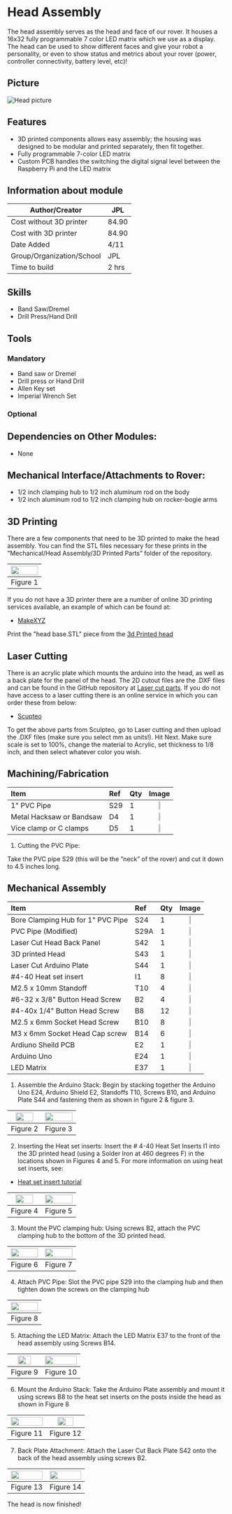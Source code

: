 # Head Assembly
The head assembly serves as the head and face of our rover. It houses a 16x32 fully programmable 7 color LED matrix which we use as a display. The head can be used to show different faces and give your robot a personality, or even to show status and metrics about your rover (power, controller connectivity, battery level, etc)!

## Picture

![Head picture](/images/head/finala.png)

## Features 

  * 3D printed components allows easy assembly; the housing was designed to be modular and printed separately, then fit together.
  * Fully programmable 7-color LED matrix
  * Custom PCB handles the switching the digital signal level between the Raspberry Pi and the LED matrix

## Information about module

| Author/Creator            | JPL       |
| --------------            | -------            |
| Cost without 3D printer   | 84.90              |
| Cost with 3D printer      | 84.90              |
| Date Added                | 4/11               |
| Group/Organization/School | JPL                |
| Time to build             | 2 hrs              |

## Skills

  * Band Saw/Dremel
  * Drill Press/Hand Drill

## Tools

### Mandatory 
  * Band saw or Dremel
  * Drill press or Hand Drill
  * Allen Key set
  * Imperial Wrench Set

### Optional

## Dependencies on Other Modules:
  * None
## Mechanical Interface/Attachments to Rover:
  * 1/2 inch clamping hub to 1/2 inch aluminum rod on the body
  * 1/2 inch aluminum rod to 1/2 inch clamping hub on rocker-bogie arms


## 3D Printing
There are a few components that need to be 3D printed to make the head assembly. You can find the STL files necessary for these prints in the ”Mechanical/Head Assembly/3D Printed Parts” folder of the repository.

  | <img src="/images/components/structural/S43.png" width="100%"> |
  | :--: |
  | Figure 1 |

If you do not have a 3D printer there are a number of online 3D printing services available, an example of which can be found at:
 - [MakeXYZ](https://www.makexyz.com/)

Print the "head base.STL" piece from the [3d Printed head](https://github.com/nasa-jpl/open-source-rover/blob/master/Mechanical/Head%20Assembly/3D%20Printed%20Parts/head%20base.STL)

## Laser Cutting

There is an acrylic plate which mounts the arduino into the head, as well as a back plate for the panel of the head. The 2D cutout files are the .DXF files and can be found in the GitHub repository at [Laser cut parts](https://github.com/nasa-jpl/open-source-rover/tree/master/Mechanical/Head%20Assembly/Laser%20Cut%20Files). If you do not have access to a laser cutting there is an online service in which you can order these from below:

  - [Scupteo](https://sculpteo.com)

To get the above parts from Sculpteo, go to Laser cutting and then upload the .DXF files (make sure you select mm as units!). Hit Next. Make sure scale is set to 100%, change the material to Acrylic, set thickness to 1/8 inch, and then select whatever color you wish.

## Machining/Fabrication
  | Item | Ref | Qty | Image |
  | :--- | :-- | :-- | :---: |
  | 1" PVC Pipe | S29 | 1 | <img src="/images/components/structural/S29.png" width="25%">|
  | Metal Hacksaw or Bandsaw | D4 | 1  |  <img src="/images/components/tools/D4.png" width="25%"> |
  | Vice clamp or C clamps | D5 | 1 |  <img src="/images/components/tools/D5.png" width="25%">|

1. Cutting the PVC Pipe:

  Take the PVC pipe S29 (this will be the ”neck” of the rover) and cut it down to 4.5 inches long.


## Mechanical Assembly

  | Item | Ref | Qty | Image |
  | :--- | :-- | :-- | :---: |
  | Bore Clamping Hub for 1" PVC Pipe | S24 | 1 | <img src="/images/components/structural/S24.png" width="25%">|
  | PVC Pipe (Modified) | S29A | 1 | <img src="/images/components/structural/S29.png" width="25%">|
  | Laser Cut Head Back Panel | S42 | 1 | <img src="/images/components/structural/S42.png" width="25%">|
  | 3D printed Head | S43 | 1 | <img src="/images/components/structural/S43.png" width="25%">|
  | Laser Cut Arduino Plate | S44 | 1 | <img src="/images/components/structural/S44.png" width="25%">|
  | #4-40 Heat set insert | I1 | 8 | <img src="/images/components/inserts/I1.png" width="25%">|
  | M2.5 x 10mm Standoff| T10 | 4 | <img src="/images/components/standoffs/T10.png" width="25%">|
  | #6-32 x 3/8" Button Head Screw | B2 | 4 | <img src="/images/components/screws/B2.png" width="25%">|
  | #4-40x 1/4" Button Head Screw| B8 | 12 | <img src="/images/components/screws/B8.png" width="25%">|
  | M2.5 x 6mm Socket Head Screw | B10 | 8| <img src="/images/components/screws/B10.png" width="25%">|
  | M3 x 6mm Socket Head Cap screw| B14 | 6 | <img src="/images/components/screws/B14.png" width="25%"> |
  | Ardiuno Sheild PCB | E2 | 1 | <img src="/images/components/electronics/E2.png" width="25%"> |
  | Arduino Uno| E24 | 1 | <img src="/images/components/electronics/E24.png" width="25%"> |
  | LED Matrix | E37 | 1  |  <img src="/images/components/electronics/E37.png" width="25%"> |


1. Assemble the Arduino Stack: Begin by stacking together the Arduino Uno E24, Arduino Shield E2, Standoffs T10, Screws B10, and Arduino Plate S44 and fastening them as shown in figure 2 & figure 3.

  | <img src="/images/head/step-1a.png" width="80%"> | <img src="/images/head/step-1b.png" width="100%">|
  |:-:|:-:|
  | Figure 2 | Figure 3 |

2. Inserting the Heat set inserts: Insert the # 4-40 Heat Set Inserts I1 into the 3D printed head (using a Solder Iron at 460 degrees F) in the locations shown in Figures 4 and 5. For more information on using heat set inserts, see:
  - [Heat set insert tutorial](https://www.lulzbot.com/learn/tutorials/heat-set-inserts-tips-and-tricks)
  
  | <img src="/images/head/step-2a.png" width="80%"> | <img src="/images/head/step-2b.png" width="100%">|
  |:-:|:-:|
  | Figure 4 | Figure 5 |

3. Mount the PVC clamping hub: Using screws B2, attach the PVC clamping hub to the bottom of the 3D printed head.

  | <img src="/images/head/step-3a.png" width="100%"> | <img src="/images/head/step-3b.png" width="100%">|
  |:-:|:-:|
  | Figure 6 | Figure 7 |

4. Attach PVC Pipe: Slot the PVC pipe S29 into the clamping hub and then tighten down the screws on the clamping hub

  | <img src="/images/head/step-5a.png" width="100%"> |
  |:-:|
  | Figure 8 |

5. Attaching the LED Matrix: Attach the LED Matrix E37 to the front of the head assembly using Screws B14.

  | <img src="/images/head/step-6a.png" width="70%"> | <img src="/images/head/step-6b.png" width="100%">|
  |:-:|:-:|
  | Figure 9 | Figure 10 |

6. Mount the Arduino Stack: Take the Arduino Plate assembly and mount it using screws B8 to the heat set inserts on the posts inside the head as shown in Figure 8

  | <img src="/images/head/step-7a.png" width="100%"> | <img src="/images/head/step-7b.png" width="70%">|
  |:-:|:-:|
  | Figure 11 | Figure 12 |

7. Back Plate Attachment: Attach the Laser Cut Back Plate S42 onto the back of the head assembly using screws B2.


  | <img src="/images/head/step-8a.png" width="100%"> | <img src="/images/head/step-8b.png" width="100%">|
  |:-:|:-:|
  | Figure 13 | Figure 14 |

The head is now finished!
